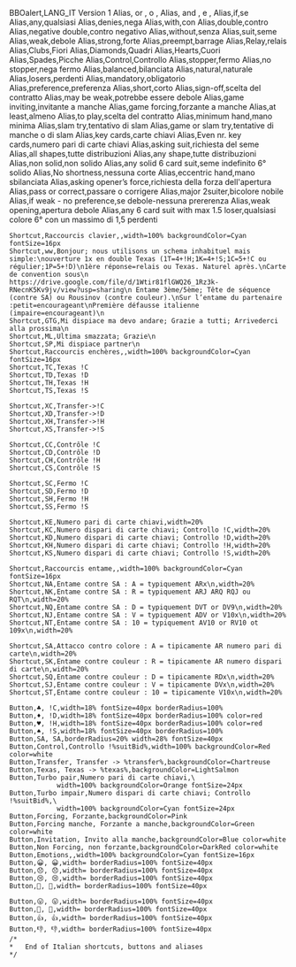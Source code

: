 BBOalert,LANG_IT Version 1
Alias, or , o ,
    Alias, and , e ,
    Alias,if,se
    Alias,any,qualsiasi
    Alias,denies,nega
    Alias,with,con
    Alias,double,contro
    Alias,negative double,contro negativo
    Alias,without,senza
    Alias,suit,seme
    Alias,weak,debole
    Alias,strong,forte
    Alias,preempt,barrage
    Alias,Relay,relais
    Alias,Clubs,Fiori
    Alias,Diamonds,Quadri
    Alias,Hearts,Cuori
    Alias,Spades,Picche
    Alias,Control,Controllo
    Alias,stopper,fermo
    Alias,no stopper,nega fermo
    Alias,balanced,bilanciata
    Alias,natural,naturale
    Alias,losers,perdenti
    Alias,mandatory,obligatorio
    Alias,preference,preferenza
    Alias,short,corto
    Alias,sign-off,scelta del contratto
    Alias,may be weak,potrebbe essere debole
    Alias,game inviting,invitante a manche
    Alias,game forcing,forzante a manche
    Alias,at least,almeno
    Alias,to play,scelta del contratto
    Alias,minimum hand,mano minima
    Alias,slam try,tentativo di slam
    Alias,game or slam try,tentative di manche o di slam
    Alias,key cards,carte chiavi
    Alias,Even nr. key cards,numero pari di carte chiavi
    Alias,asking suit,richiesta del seme
    Alias,all shapes,tutte distribuzioni
    Alias,any shape,tutte distribuzioni
    Alias,non solid,non solido
    Alias,any solid 6 card suit,seme indefinito 6° solido
    Alias,No shortness,nessuna corte
    Alias,eccentric hand,mano sbilanciata
    Alias,asking opener’s force,richiesta della forza dell'apertura
    Alias,pass or correct,passare o corrigere
    Alias,major 2suiter,bicolore nobile
    Alias,if weak - no preference,se debole-nessuna prererenza
    Alias,weak opening,apertura debole
    Alias,any 6 card suit with max 1.5 loser,qualsiasi colore 6° con un massimo di 1,5 perdenti 

    Shortcut,Raccourcis clavier,,width=100% backgroundColor=Cyan fontSize=16px
    Shortcut,ww,Bonjour; nous utilisons un schema inhabituel mais simple:\nouverture 1x en double Texas (1T=4+!H;1K=4+!S;1C=5+!C ou régulier;1P=5+!D)\n1ère réponse=relais ou Texas. Naturel après.\nCarte de convention sous\n https://drive.google.com/file/d/1Wtir81flGWQ26_1Rz3k-RNecnK5Kv9jv/view?usp=sharing\n Entame 3ème/5ème; Tête de séquence (contre SA) ou Rousinov (contre couleur).\nSur l’entame du partenaire :petit=encourageant\nPremière défausse italienne (impaire=encourageant)\n
    Shortcut,GTG,Mi dispiace ma devo andare; Grazie a tutti; Arrivederci alla prossima\n
    Shortcut,ML,Ultima smazzata; Grazie\n
    Shortcut,SP,Mi dispiace partner\n
    Shortcut,Raccourcis enchères,,width=100% backgroundColor=Cyan fontSize=16px
    Shortcut,TC,Texas !C
    Shortcut,TD,Texas !D
    Shortcut,TH,Texas !H
    Shortcut,TS,Texas !S

    Shortcut,XC,Transfer->!C
    Shortcut,XD,Transfer->!D
    Shortcut,XH,Transfer->!H
    Shortcut,XS,Transfer->!S

    Shortcut,CC,Contrôle !C
    Shortcut,CD,Contrôle !D
    Shortcut,CH,Contrôle !H
    Shortcut,CS,Contrôle !S

    Shortcut,SC,Fermo !C
    Shortcut,SD,Fermo !D
    Shortcut,SH,Fermo !H
    Shortcut,SS,Fermo !S

    Shortcut,KE,Numero pari di carte chiavi,width=20%
    Shortcut,KC,Numero dispari di carte chiavi; Controllo !C,width=20%
    Shortcut,KD,Numero dispari di carte chiavi; Controllo !D,width=20%
    Shortcut,KH,Numero dispari di carte chiavi; Controllo !H,width=20%
    Shortcut,KS,Numero dispari di carte chiavi; Controllo !S,width=20%

    Shortcut,Raccourcis entame,,width=100% backgroundColor=Cyan fontSize=16px
    Shortcut,NA,Entame contre SA : A = typiquement ARx\n,width=20%
    Shortcut,NK,Entame contre SA : R = typiquement ARJ ARQ RQJ ou RQT\n,width=20%
    Shortcut,NQ,Entame contre SA : D = typiquement DVT or DV9\n,width=20%
    Shortcut,NJ,Entame contre SA : V = typiquement ADV or V10x\n,width=20%
    Shortcut,NT,Entame contre SA : 10 = typiquement AV10 or RV10 ot 109x\n,width=20%

    Shortcut,SA,Attacco contro colore : A = tipicamente AR numero pari di carte\n,width=20%
    Shortcut,SK,Entame contre couleur : R = tipicamente AR numero dispari di carte\n,width=20%
    Shortcut,SQ,Entame contre couleur : D = tipicamente RDx\n,width=20%
    Shortcut,SJ,Entame contre couleur : V = tipicamente DVx\n,width=20%
    Shortcut,ST,Entame contre couleur : 10 = tipicamente V10x\n,width=20%

    Button,♣, !C,width=18% fontSize=40px borderRadius=100%
    Button,♦, !D,width=18% fontSize=40px borderRadius=100% color=red
    Button,♥, !H,width=18% fontSize=40px borderRadius=100% color=red
    Button,♠, !S,width=18% fontSize=40px borderRadius=100%
    Button,SA, SA,borderRadius=20% width=28% fontSize=40px
    Button,Control,Controllo !%suitBid%,width=100% backgroundColor=Red color=white
    Button,Transfer, Transfer -> %transfer%,backgroundColor=Chartreuse
    Button,Texas, Texas -> %texas%,backgroundColor=LightSalmon
    Button,Turbo pair,Numero pari di carte chiavi,\
                width=100% backgroundColor=Orange fontSize=24px
    Button,Turbo impair,Numero dispari di carte chiavi; Controllo !%suitBid%,\
                width=100% backgroundColor=Cyan fontSize=24px
    Button,Forcing, Forzante,backgroundColor=Pink
    Button,Forcing manche, Forzante a manche,backgroundColor=Green color=white
    Button,Invitation, Invito alla manche,backgroundColor=Blue color=white
    Button,Non Forcing, non forzante,backgroundColor=DarkRed color=white
    Button,Emotions,,width=100% backgroundColor=Cyan fontSize=16px
    Button,😀, 😀,width= borderRadius=100% fontSize=40px
    Button,😞, 😞,width= borderRadius=100% fontSize=40px
    Button,😢, 😢,width= borderRadius=100% fontSize=40px
    Button,😬, 😬,width= borderRadius=100% fontSize=40px

    Button,😛, 😛,width= borderRadius=100% fontSize=40px
    Button,👹, 👹,width= borderRadius=100% fontSize=40px
    Button,👍, 👍,width= borderRadius=100% fontSize=40px
    Button,👎, 👎,width= borderRadius=100% fontSize=40px
    /*
    *   End of Italian shortcuts, buttons and aliases
    */

